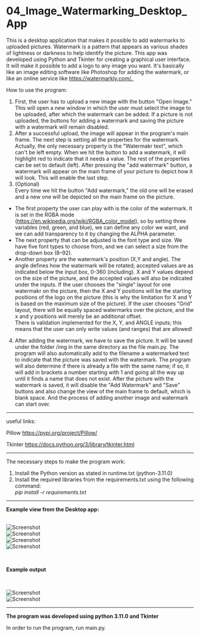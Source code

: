 # 04_Image_Watermarking_Desktop_App
 
This is a desktop application that makes it possible to add watermarks to uploaded pictures.
Watermark is a pattern that appears as various shades of lightness or darkness to help identify the picture.
This app was developed using Python and Tkinter for creating a graphical user interface.
It will make it possible to add a logo to any image you want. It's basically like an image editing software like Photoshop for adding the watermark, or like an online service like https://watermarkly.com/. </br>


How to use the program:</br>
1. First, the user has to upload a new image with the button "Open Image." This will open a new window in which the user must select the image to be uploaded, after which the watermark can be added. If a picture is not uploaded, the buttons for adding a watermark and saving the picture with a watermark will remain disabled.</br>
2. After a successful upload, the image will appear in the program's main frame. The next step is setting all the
properties for the watermark. Actually, the only necessary property is the "Watermakr text", which can't be left empty. When we hit the button to add a watermark, it will highlight red to indicate that it needs a value.
The rest of the properties can be set to default (left). After pressing the "add watermark" button, a watermark will appear on the main frame of your picture to depict how it will look. This will enable the last step.</br>
3. (Optional) </br>
Every time we hit the button "Add watermark," the old one will be erased and a new one will be depicted on the
main frame on the picture. </br>
- The first property the user can play with is the color of the watermark. It is set in the RGBA mode (https://en.wikipedia.org/wiki/RGBA_color_model), so by setting three variables (red, green, and blue), we can define any color we want, and we can add transparency to it by changing the ALPHA parameter.</br>
- The next property that can be adjusted is the font type and size. We have five font types to choose from, and we can select a size from the drop-down box (8–92). </br>
- Another property are the watermark's position (X,Y and angle). The angle defines how the watermark will be rotated; accepted values are as indicated below the input box, 0-360 (including). X and Y values depend on the size of the picture, and the accepted values will also be indicated under the inputs. If the user chooses the "single" layout for one watermakr on the picture, then the X and Y positions will be the starting positions of the logo on the picture (this is why the limitation for X and Y is based on the maximum size of the picture). If the user chooses "Grid" layout, there will be equally spaced watermarks over the picture, and the x and y positions will merely be an additional offset. </br>
There is validation implemented for the X, Y, and ANGLE inputs; this means that the user can only write values (and ranges) that are allowed!
4. After adding the watermark, we have to save the picture. It will be saved under the folder /img in the same directory as the file main.py. The program will also automatically add to the filename a watermarked text to indicate that the picture was saved with the watermark. The program will also determine if there is already a file with the same name; if so, it will add in brackets a number starting with 1 and going all the way up until it finds a name that does not exist. After the picture with the watermark is saved, it will
disable the "Add Watermark" and "Save" buttons and also change the view of the main frame to default, which is blank space. And the process of adding another image and watermark can start over. 

 
---

useful links:</br>

Pillow
https://pypi.org/project/Pillow/

Tkinter
https://docs.python.org/3/library/tkinter.html

---

The necessary steps to make the program work:</br>
1. Install the Python version as stated in runtime.txt (python-3.11.0)</br>
2. Install the required libraries from the requirements.txt using the following command: </br>
*pip install -r requirements.txt*</br>
---

**Example view from the Desktop app:**</br>
</br>

![Screenshot](docs/img/01_watermarking.png)</br>
![Screenshot](docs/img/02_watermarking.png)</br>
![Screenshot](docs/img/03_watermarking.png)</br>
![Screenshot](docs/img/04_watermarking.png)</br>

</br>

**Example output**

</br>

![Screenshot](docs/img/05_watermarked_01_lena_color.png)</br>
![Screenshot](docs/img/06_watermarked_01_lena_color(1).png)</br>




---

**The program was developed using python 3.11.0 and Tkinter**

In order to run the program, run main.py.
